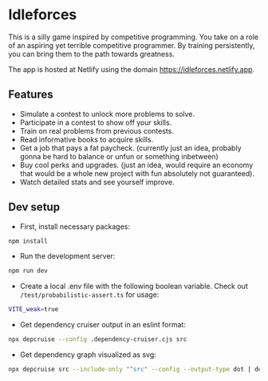 # Idleforces

This is a silly game inspired by competitive programming. You take on a role of an aspiring yet terrible competitive programmer. By training persistently, you can bring them to the path towards greatness.

The app is hosted at Netlify using the domain <https://idleforces.netlify.app>.

## Features

- Simulate a contest to unlock more problems to solve.
- Participate in a contest to show off your skills.
- Train on real problems from previous contests.
- Read informative books to acquire skills.
- Get a job that pays a fat paycheck. (currently just an idea, probably gonna be hard to balance or unfun or something inbetween)
- Buy cool perks and upgrades. (just an idea, would require an economy that would be a whole new project with fun absolutely not guaranteed).
- Watch detailed stats and see yourself improve.

## Dev setup

- First, install necessary packages:

```bash
npm install
```

- Run the development server:

```bash
npm run dev
```

- Create a local .env file with the following boolean variable. Check out `/test/probabilistic-assert.ts` for usage:

```bash
VITE_weak=true
```

- Get dependency cruiser output in an eslint format:

```bash
npx depcruise --config .dependency-cruiser.cjs src
```

- Get dependency graph visualized as svg:

```bash
npx depcruise src --include-only "^src" --config --output-type dot | dot -T svg > dependency-graph.svg
```
